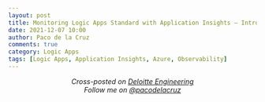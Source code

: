 ```yaml
---
layout: post
title: Monitoring Logic Apps Standard with Application Insights – Introduction
date: 2021-12-07 10:00
author: Paco de la Cruz
comments: true
category: Logic Apps
tags: [Logic Apps, Application Insights, Azure, Observability]
---
```

<p style="text-align:center;"><span style="font-style:italic;">Cross-posted on </span><a href="https://engineering.deloitte.com.au/articles/author/paco-de-la-cruz"><span style="font-style:italic;">Deloitte Engineering</span></a><br/>
<span style="font-style:italic;">Follow me on </span><a href="https://twitter.com/pacodelacruz"><span style="font-style:italic;">@pacodelacruz</span></a></p>